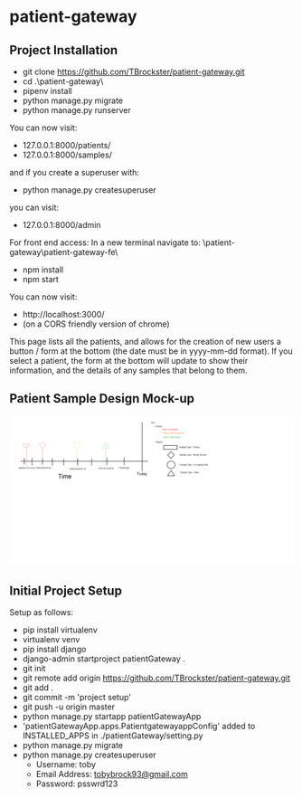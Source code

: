 # patient-gateway

## Project Installation

  - git clone https://github.com/TBrockster/patient-gateway.git
  - cd .\patient-gateway\
  - pipenv install
  - python manage.py migrate
  - python manage.py runserver
  
You can now visit:
  - 127.0.0.1:8000/patients/
  - 127.0.0.1:8000/samples/
 
and if you create a superuser with:
  - python manage.py createsuperuser
  
you can visit:
  - 127.0.0.1:8000/admin

For front end access: 
In a new terminal navigate to: \patient-gateway\patient-gateway-fe\
  - npm install
  - npm start
  
You can now visit:
  - http://localhost:3000/
  - (on a CORS friendly version of chrome)
  
This page lists all the patients, and allows for the creation of new users a button / form at the bottom (the date must be in yyyy-mm-dd format).
If you select a patient, the form at the bottom will update to show their information, and the details of any samples that belong to them.

## Patient Sample Design Mock-up

![Alt text](.\design\sample_timeline_mockup.png?raw=true)

## Initial Project Setup

Setup as follows:

  - pip install virtualenv
  - virtualenv venv
  - pip install django
  - django-admin startproject patientGateway .
  - git init
  - git remote add origin https://github.com/TBrockster/patient-gateway.git
  - git add .
  - git commit -m 'project setup'
  - git push -u origin master
  - python manage.py startapp patientGatewayApp
  - 'patientGatewayApp.apps.PatientgatewayappConfig' added to INSTALLED_APPS in ./patientGateway/setting.py
  - python manage.py migrate
  - python manage.py createsuperuser
    - Username: toby
    - Email Address: tobybrock93@gmail.com
    - Password: psswrd123
